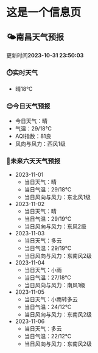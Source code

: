 # 这是一个信息页 
## 🌤️**南昌**天气预报
更新时间**2023-10-31 23:50:03**
### ⏱️实时天气
- 晴18℃
### 😊今日天气预报
- 今日天气：晴
- 气温：29/18℃
- AQI指数：81良
- 风向与风力：西风1级
### 🤩未来六天天气预报
- 2023-11-01
  - 当日天气：晴
  - 当日气温：29/18℃
  - 当日风向与风力：东北风1级
- 2023-11-02
  - 当日天气：晴
  - 当日气温：29/19℃
  - 当日风向与风力：东风2级
- 2023-11-03
  - 当日天气：多云
  - 当日气温：29/19℃
  - 当日风向与风力：东南风2级
- 2023-11-04
  - 当日天气：小雨
  - 当日气温：27/18℃
  - 当日风向与风力：南风1级
- 2023-11-05
  - 当日天气：小雨转多云
  - 当日气温：24/12℃
  - 当日风向与风力：东南风2级
- 2023-11-06
  - 当日天气：多云
  - 当日气温：22/12℃
  - 当日风向与风力：东南风2级

